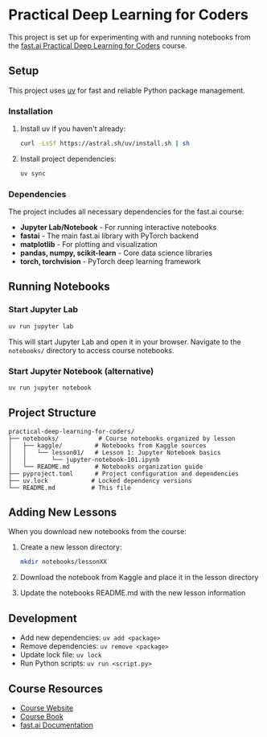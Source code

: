# Practical Deep Learning for Coders

This project is set up for experimenting with and running notebooks from the [fast.ai Practical Deep Learning for Coders](https://course.fast.ai/) course.

## Setup

This project uses [uv](https://github.com/astral-sh/uv) for fast and reliable Python package management.

### Installation

1. Install uv if you haven't already:
   ```bash
   curl -LsSf https://astral.sh/uv/install.sh | sh
   ```

2. Install project dependencies:
   ```bash
   uv sync
   ```

### Dependencies

The project includes all necessary dependencies for the fast.ai course:
- **Jupyter Lab/Notebook** - For running interactive notebooks
- **fastai** - The main fast.ai library with PyTorch backend
- **matplotlib** - For plotting and visualization
- **pandas, numpy, scikit-learn** - Core data science libraries
- **torch, torchvision** - PyTorch deep learning framework

## Running Notebooks

### Start Jupyter Lab
```bash
uv run jupyter lab
```

This will start Jupyter Lab and open it in your browser. Navigate to the `notebooks/` directory to access course notebooks.

### Start Jupyter Notebook (alternative)
```bash
uv run jupyter notebook
```

## Project Structure

```
practical-deep-learning-for-coders/
├── notebooks/           # Course notebooks organized by lesson
│   ├── kaggle/         # Notebooks from Kaggle sources
│   │   └── lesson01/   # Lesson 1: Jupyter Notebook basics
│   │       └── jupyter-notebook-101.ipynb
│   └── README.md       # Notebooks organization guide
├── pyproject.toml      # Project configuration and dependencies
├── uv.lock            # Locked dependency versions
└── README.md          # This file
```

## Adding New Lessons

When you download new notebooks from the course:

1. Create a new lesson directory:
   ```bash
   mkdir notebooks/lessonXX
   ```

2. Download the notebook from Kaggle and place it in the lesson directory

3. Update the notebooks README.md with the new lesson information

## Development

- Add new dependencies: `uv add <package>`
- Remove dependencies: `uv remove <package>`
- Update lock file: `uv lock`
- Run Python scripts: `uv run <script.py>`

## Course Resources

- [Course Website](https://course.fast.ai/)
- [Course Book](https://github.com/fastai/fastbook)
- [fast.ai Documentation](https://docs.fast.ai/)
